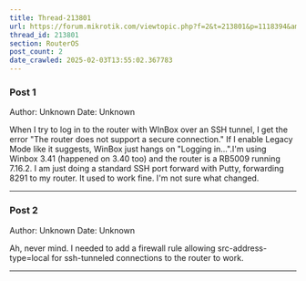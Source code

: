 ```yaml
---
title: Thread-213801
url: https://forum.mikrotik.com/viewtopic.php?f=2&t=213801&p=1118394&amp;sid=49f92a630bc7970d8ca50523be880e8f#p1118394
thread_id: 213801
section: RouterOS
post_count: 2
date_crawled: 2025-02-03T13:55:02.367783
---
```


### Post 1
Author: Unknown
Date: Unknown

When I try to log in to the router with WInBox over an SSH tunnel, I get the error "The router does not support a secure connection." If I enable Legacy Mode like it suggests, WinBox just hangs on "Logging in...".I'm using Winbox 3.41 (happened on 3.40 too) and the router is a RB5009 running 7.16.2. I am just doing a standard SSH port forward with Putty, forwarding 8291 to my router. It used to work fine. I'm not sure what changed.

---
### Post 2
Author: Unknown
Date: Unknown

Ah, never mind. I needed to add a firewall rule allowing src-address-type=local for ssh-tunneled connections to the router to work.

---
